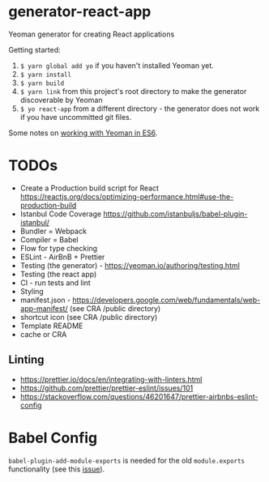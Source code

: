 # generator-react-app
Yeoman generator for creating React applications

Getting started:
1. `$ yarn global add yo` if you haven't installed Yeoman yet.
2. `$ yarn install`
3. `$ yarn build`
4. `$ yarn link` from this project's root directory to make the generator discoverable by Yeoman
5. `$ yo react-app` from a different directory - the generator does not work if you have uncommitted git files.

Some notes on [working with Yeoman in ES6](http://mammal.io/articles/yeoman-generators-es6/).

# TODOs
- Create a Production build script for React https://reactjs.org/docs/optimizing-performance.html#use-the-production-build
- Istanbul Code Coverage https://github.com/istanbuljs/babel-plugin-istanbul/
- Bundler = Webpack
- Compiler = Babel
- Flow for type checking
- ESLint - AirBnB + Prettier
- Testing (the generator) - https://yeoman.io/authoring/testing.html
- Testing (the react app)
- CI - run tests and lint
- Styling
- manifest.json - https://developers.google.com/web/fundamentals/web-app-manifest/ (see CRA /public directory)
- shortcut icon (see CRA /public directory)
- Template README
- cache or CRA

## Linting
- https://prettier.io/docs/en/integrating-with-linters.html
- https://github.com/prettier/prettier-eslint/issues/101
- https://stackoverflow.com/questions/46201647/prettier-airbnbs-eslint-config

# Babel Config
`babel-plugin-add-module-exports` is needed for the old `module.exports` functionality (see this [issue](https://github.com/yeoman/yo/issues/391)).
